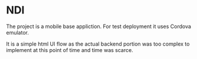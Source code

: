 # NDI

The project is a mobile base appliction. For test deployment it uses Cordova emulator.

It is a simple html UI flow as the actual backend portion was too complex to implement at this point of time and time was scarce.
